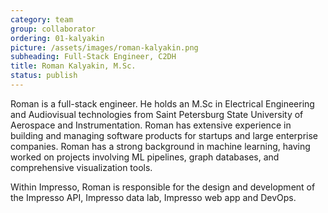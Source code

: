 ```yaml
---
category: team
group: collaborator
ordering: 01-kalyakin
picture: /assets/images/roman-kalyakin.png
subheading: Full-Stack Engineer, C2DH
title: Roman Kalyakin, M.Sc.
status: publish
---
```


Roman is a full-stack engineer. He holds an M.Sc in Electrical Engineering and Audiovisual technologies from Saint Petersburg State University of Aerospace and Instrumentation. Roman has extensive experience in building and managing software products for startups and large enterprise companies. Roman has a strong background in machine learning, having worked on projects involving ML pipelines, graph databases, and comprehensive visualization tools.

Within Impresso, Roman is responsible for the design and development of the Impresso API, Impresso data lab, Impresso web app and DevOps.
